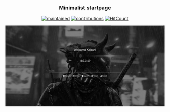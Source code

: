 <div align="center">
    <h3 align="center">
    	Minimalist startpage
    </h3>
</div>

<div align="center">
	
[![maintained](https://img.shields.io/maintenance/yes/2020?label=maintained&style=flat-square)](https://github.com/kelaun/startpage/commits/master) [![contributions](https://img.shields.io/badge/contribution-welcome-brightgreen&?style=flat-square)](https://github.com/kelaun/startpage/pulls) [![HitCount](http://hits.dwyl.com/kelaun/startpage.svg)](http://hits.dwyl.com/kelaun/startpage)

<img src="https://raw.githubusercontent.com/kelaun/screenshots/master/startpage.png" align="center">

</div>
